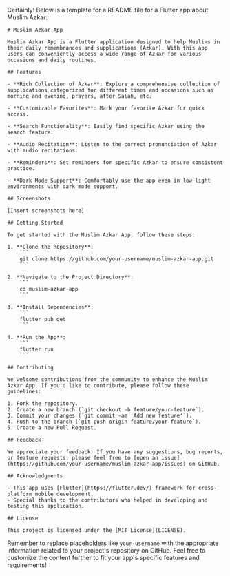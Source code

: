Certainly! Below is a template for a README file for a Flutter app about Muslim Azkar:

```
# Muslim Azkar App

Muslim Azkar App is a Flutter application designed to help Muslims in their daily remembrances and supplications (Azkar). With this app, users can conveniently access a wide range of Azkar for various occasions and daily routines.

## Features

- **Rich Collection of Azkar**: Explore a comprehensive collection of supplications categorized for different times and occasions such as morning and evening, prayers, after Salah, etc.
  
- **Customizable Favorites**: Mark your favorite Azkar for quick access.

- **Search Functionality**: Easily find specific Azkar using the search feature.

- **Audio Recitation**: Listen to the correct pronunciation of Azkar with audio recitations.

- **Reminders**: Set reminders for specific Azkar to ensure consistent practice.

- **Dark Mode Support**: Comfortably use the app even in low-light environments with dark mode support.

## Screenshots

[Insert screenshots here]

## Getting Started

To get started with the Muslim Azkar App, follow these steps:

1. **Clone the Repository**: 
    ```
    git clone https://github.com/your-username/muslim-azkar-app.git
    ```

2. **Navigate to the Project Directory**:
    ```
    cd muslim-azkar-app
    ```

3. **Install Dependencies**:
    ```
    flutter pub get
    ```

4. **Run the App**:
    ```
    flutter run
    ```

## Contributing

We welcome contributions from the community to enhance the Muslim Azkar App. If you'd like to contribute, please follow these guidelines:

1. Fork the repository.
2. Create a new branch (`git checkout -b feature/your-feature`).
3. Commit your changes (`git commit -am 'Add new feature'`).
4. Push to the branch (`git push origin feature/your-feature`).
5. Create a new Pull Request.

## Feedback

We appreciate your feedback! If you have any suggestions, bug reports, or feature requests, please feel free to [open an issue](https://github.com/your-username/muslim-azkar-app/issues) on GitHub.

## Acknowledgments

- This app uses [Flutter](https://flutter.dev/) framework for cross-platform mobile development.
- Special thanks to the contributors who helped in developing and testing this application.

## License

This project is licensed under the [MIT License](LICENSE).
```

Remember to replace placeholders like `your-username` with the appropriate information related to your project's repository on GitHub. Feel free to customize the content further to fit your app's specific features and requirements!
